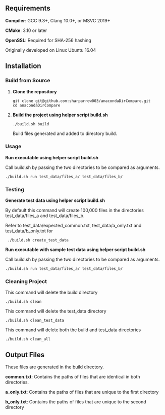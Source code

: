## Requirements

**Compiler**: GCC 9.3+, Clang 10.0+, or MSVC 2019+

**CMake**: 3.10 or later

**OpenSSL**: Required for SHA-256 hashing


Originally developed on Linux Ubuntu 16.04

## Installation
### Build from Source 
1. **Clone the repository**
   
   ```
   git clone git@github.com:sharparrow003/anacondaDirCompare.git
   cd anacondaDirCompare
   ```
2. **Build the project using helper script build.sh**
   
   ```
   ./build.sh build
   ```
   
     Build files generated and added to directory build.
### Usage
**Run executable using helper script build.sh**
   
   Call build.sh by passing the two directories to be compared as arguments.
   ```
   ./build.sh run test_data/files_a/ test_data/files_b/
   ```

### Testing
**Generate test data using helper script build.sh**

   By default this command will create 100,000 files in the directories test_data/files_a and test_data/files_b.
   
   Refer to test_data/expected_common.txt, test_data/a_only.txt and test_data/b_only.txt for 

  ```
   ./build.sh create_test_data
  ```

**Run executable with sample test data using helper script build.sh**

  Call build.sh by passing the two directories to be compared as arguments.
   ```
   ./build.sh run test_data/files_a/ test_data/files_b/
   ```

### Cleaning Project
  This command will delete the build directory
  
   ```
   ./build.sh clean
   ```

This command will delete the test_data directory
  
   ```
   ./build.sh clean_test_data
   ```

This command will delete both the build and test_data directories
  
   ```
   ./build.sh clean_all
   ```

## Output Files
These files are generated in the build directory.

**common.txt**: Contains the paths of files that are identical in both directories.

**a_only.txt**: Contains the paths of files that are unique to the first directory

**b_only.txt**: Contains the paths of files that are unique to the second directory

